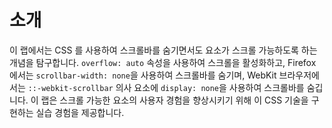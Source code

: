 # 소개

이 랩에서는 CSS 를 사용하여 스크롤바를 숨기면서도 요소가 스크롤 가능하도록 하는 개념을 탐구합니다. `overflow: auto` 속성을 사용하여 스크롤을 활성화하고, Firefox 에서는 `scrollbar-width: none`을 사용하여 스크롤바를 숨기며, WebKit 브라우저에서는 `::-webkit-scrollbar` 의사 요소에 `display: none`을 사용하여 스크롤바를 숨깁니다. 이 랩은 스크롤 가능한 요소의 사용자 경험을 향상시키기 위해 이 CSS 기술을 구현하는 실습 경험을 제공합니다.
